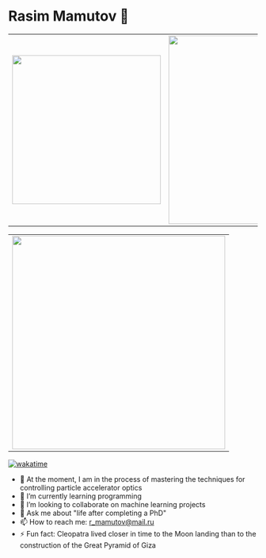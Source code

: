 # Rasim Mamutov 👋

<center>
  <table>
    <tr>
        <td><img width="300px" align="center" src="https://github-readme-stats.vercel.app/api/top-langs/?username=Rasimilian&size_weight=0.3&count_weight=0.5&layout=compact&theme=highcontrast" /></td>
        <td><img align="center" src="https://github-readme-stats.vercel.app/api?username=Rasimilian&show_icons=true&theme=highcontrast&custom_title=GitHub+Stats" width="380"></td>
    </tr>
  </table>
</center>

<center>
  <table>
    <tr>
        <td><img width="430px" align="center" src="https://github-readme-stats.vercel.app/api/wakatime?username=Mamutov&theme=highcontrast&custom_title=Time+Spent&card_height=620&langs_count=5" width="500"></td>
    </tr>
  </table>
</center>

[![wakatime](https://wakatime.com/badge/user/018e0f40-4382-428d-90c5-44c010ab73d8.svg)](https://wakatime.com/@018e0f40-4382-428d-90c5-44c010ab73d8)

- 🔭 At the moment, I am in the process of mastering the techniques for controlling particle accelerator optics
- 🌱 I’m currently learning programming
- 👯 I’m looking to collaborate on machine learning projects
- 💬 Ask me about "life after completing a PhD"
- 📫 How to reach me: r_mamutov@mail.ru
- ⚡ Fun fact: Cleopatra lived closer in time to the Moon landing than to the construction of the Great Pyramid of Giza
